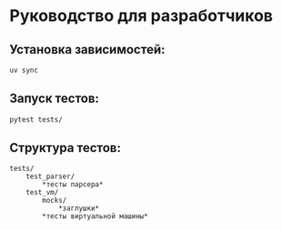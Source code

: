 # Руководство для разработчиков

## Установка зависимостей:

```sh
uv sync
```

## Запуск тестов:

```sh
pytest tests/
```

## Структура тестов:

```
tests/
    test_parser/
        *тесты парсера*
    test_vm/
        mocks/
            *заглушки*
        *тесты виртуальной машины*
```
